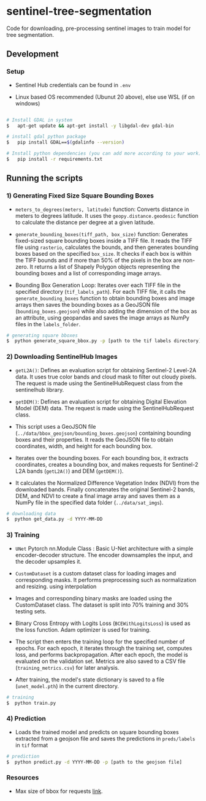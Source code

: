 # sentinel-tree-segmentation
Code for downloading, pre-processing sentinel images to train model for tree segmentation.

## Development
### Setup
- Sentinel Hub credentials can be found in `.env`

- Linux based OS recommended (Ubunut 20 above), else use WSL (if on windows)
```bash

# Install GDAL in system
$   apt-get update && apt-get install -y libgdal-dev gdal-bin

# install gdal python package
$   pip install GDAL==$(gdalinfo --version)

# Install python dependencies (you can add more according to your work). 
$   pip install -r requirements.txt

```

## Running the scripts
### 1) Generating Fixed Size Square Bounding Boxes
- `meters_to_degrees(meters, latitude)` function: Converts distance in meters to degrees latitude. It uses the `geopy.distance.geodesic` function to calculate the distance per degree at a given latitude.

- `generate_bounding_boxes(tiff_path, box_size)` function: Generates fixed-sized square bounding boxes inside a TIFF file. It reads the TIFF file using `rasterio`, calculates the bounds, and then generates bounding boxes based on the specified `box_size`. It checks if each box is within the TIFF bounds and if more than 50% of the pixels in the box are non-zero. It returns a list of Shapely Polygon objects representing the bounding boxes and a list of corresponding image arrays.

- Bounding Box Generation Loop: Iterates over each TIFF file in the specified directory (`tif_labels_path`). For each TIFF file, it calls the `generate_bounding_boxes` function to obtain bounding boxes and image arrays then saves the bounding boxes as a GeoJSON file (`bounding_boxes.geojson`) while also adding the dimension of the box as an attribute, using geopandas and saves the image arrays as NumPy files in the `labels_folder`.

```bash
# generating square bboxes
$  python generate_square_bbox.py -p [path to the tif labels directory]
```

### 2) Downloading SentinelHub Images
- `getL2A()`: Defines an evaluation script for obtaining Sentinel-2 Level-2A data. It uses true color bands and cloud mask to filter out cloudy pixels. The request is made using the SentinelHubRequest class from the sentinelhub library.

- `getDEM()`: Defines an evaluation script for obtaining Digital Elevation Model (DEM) data. The request is made using the SentinelHubRequest class.

- This script uses a GeoJSON file (`../data/bbox_geojson/bounding_boxes.geojson`) containing bounding boxes and their properties. It reads the GeoJSON file to obtain coordinates, width, and height for each bounding box.

- Iterates over the bounding boxes. For each bounding box, it extracts coordinates, creates a bounding box, and makes requests for Sentinel-2 L2A bands (`getL2A()`) and DEM (`getDEM()`).
- It calculates the Normalized Difference Vegetation Index (NDVI) from the downloaded bands.
Finally concatenates the original Sentinel-2 bands, DEM, and NDVI to create a final image array and saves them as a NumPy file in the specified data folder (`../data/sat_imgs`).

```bash
# downloading data
$  python get_data.py -d YYYY-MM-DD
```
### 3) Training
- `UNet` Pytorch nn.Module Class : Basic U-Net architecture with a simple encoder-decoder structure. The encoder downsamples the input, and the decoder upsamples it.

- `CustomDataset` is a custom dataset class for loading images and corresponding masks.
It performs preprocessing such as normalization and resizing.
using interpolation

- Images and corresponding binary masks are loaded using the CustomDataset class. The dataset is split into 70% training and 30% testing sets. 

- Binary Cross Entropy with Logits Loss (`BCEWithLogitsLoss`) is used as the loss function. Adam optimizer is used for training.

- The script then enters the training loop for the specified number of epochs. For each epoch, it iterates through the training set, computes loss, and performs backpropagation.
After each epoch, the model is evaluated on the validation set. Metrics are also saved to a CSV file (`training_metrics.csv`) for later analysis.

- After training, the model's state dictionary is saved to a file (`unet_model.pth`) in the current directory.

```bash
# training
$  python train.py
```

### 4) Prediction
- Loads the trained model and predicts on square bounding boxes extracted from a geojson file and saves the predictions in `preds/labels` in `tif` format

```bash
# prediction
$  python predict.py -d YYYY-MM-DD -p [path to the geojson file]
```

### Resources
- Max size of bbox for requests [link](https://docs.sentinel-hub.com/api/latest/api/overview/processing-unit/).

